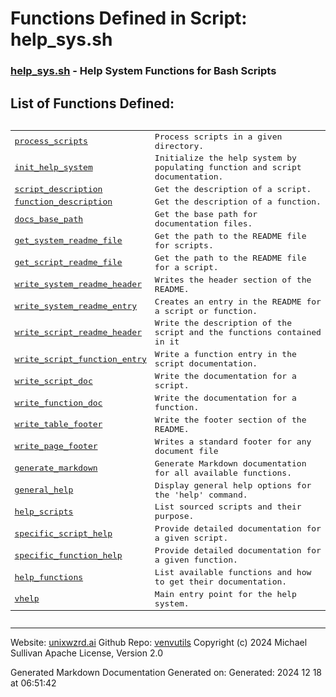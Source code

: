 # Functions Defined in Script: help_sys.sh



### [help_sys.sh](/docs/shdoc/bin/shinclude/scripts/help_sys.sh.md) - Help System Functions for Bash Scripts



## List of Functions Defined:



<pre><table>
<tr><td><a href="functions/process_scripts.md">process_scripts</a></td><td>Process scripts in a given directory.</td></tr>
<tr><td><a href="functions/init_help_system.md">init_help_system</a></td><td>Initialize the help system by populating function and script documentation.</td></tr>
<tr><td><a href="functions/script_description.md">script_description</a></td><td>Get the description of a script.</td></tr>
<tr><td><a href="functions/function_description.md">function_description</a></td><td>Get the description of a function.</td></tr>
<tr><td><a href="functions/docs_base_path.md">docs_base_path</a></td><td>Get the base path for documentation files.</td></tr>
<tr><td><a href="functions/get_system_readme_file.md">get_system_readme_file</a></td><td>Get the path to the README file for scripts.</td></tr>
<tr><td><a href="functions/get_script_readme_file.md">get_script_readme_file</a></td><td>Get the path to the README file for a script.</td></tr>
<tr><td><a href="functions/write_system_readme_header.md">write_system_readme_header</a></td><td>Writes the header section of the README.</td></tr>
<tr><td><a href="functions/write_system_readme_entry.md">write_system_readme_entry</a></td><td>Creates an entry in the README for a script or function.</td></tr>
<tr><td><a href="functions/write_script_readme_header.md">write_script_readme_header</a></td><td>Write the description of the script and the functions contained in it</td></tr>
<tr><td><a href="functions/write_script_function_entry.md">write_script_function_entry</a></td><td>Write a function entry in the script documentation.</td></tr>
<tr><td><a href="functions/write_script_doc.md">write_script_doc</a></td><td>Write the documentation for a script.</td></tr>
<tr><td><a href="functions/write_function_doc.md">write_function_doc</a></td><td>Write the documentation for a function.</td></tr>
<tr><td><a href="functions/write_table_footer.md">write_table_footer</a></td><td>Write the footer section of the README.</td></tr>
<tr><td><a href="functions/write_page_footer.md">write_page_footer</a></td><td>Writes a standard footer for any document file</td></tr>
<tr><td><a href="functions/generate_markdown.md">generate_markdown</a></td><td>Generate Markdown documentation for all available functions.</td></tr>
<tr><td><a href="functions/general_help.md">general_help</a></td><td>Display general help options for the 'help' command.</td></tr>
<tr><td><a href="functions/help_scripts.md">help_scripts</a></td><td>List sourced scripts and their purpose.</td></tr>
<tr><td><a href="functions/specific_script_help.md">specific_script_help</a></td><td>Provide detailed documentation for a given script.</td></tr>
<tr><td><a href="functions/specific_function_help.md">specific_function_help</a></td><td>Provide detailed documentation for a given function.</td></tr>
<tr><td><a href="functions/help_functions.md">help_functions</a></td><td>List available functions and how to get their documentation.</td></tr>
<tr><td><a href="functions/vhelp.md">vhelp</a></td><td>Main entry point for the help system.</td></tr>
</table></pre>

---

Website: [unixwzrd.ai](https://unixwzrd.ai)
Github Repo: [venvutils](https://github.com/unixwzrd/venvutils)
Copyright (c) 2024 Michael Sullivan
Apache License, Version 2.0

Generated Markdown Documentation
Generated on: Generated: 2024 12 18 at 06:51:42
